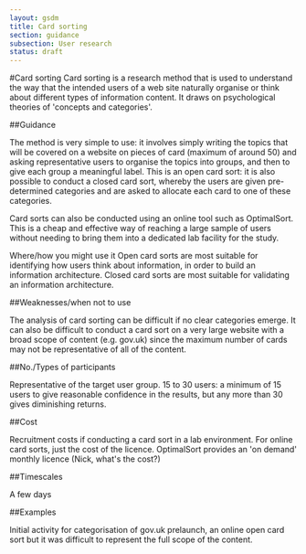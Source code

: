 ```yaml
---
layout: gsdm
title: Card sorting
section: guidance
subsection: User research
status: draft
---
```

    
#Card sorting
Card sorting is a research method that is used to understand the way that the intended users of a web site naturally organise or think about different types of information content.  It draws on psychological theories of 'concepts and categories'.

##Guidance

The method is very simple to use: it involves simply writing the topics that will be covered on a website on pieces of card (maximum of around 50) and asking representative users to organise the topics into groups, and then to give each group a meaningful label.  This is an open card sort: it is also possible to conduct a closed card sort, whereby the users are given pre-determined categories and are asked to allocate each card to one of these categories.

Card sorts can also be conducted using an online tool such as OptimalSort.  This is a cheap and effective way of reaching a large sample of users without needing to bring them into a dedicated lab facility for the study.

Where/how you might use it
Open card sorts are most suitable for identifying how users think about information, in order to build an information architecture.  Closed card sorts are most suitable for validating an information architecture.

##Weaknesses/when not to use

The analysis of card sorting can be difficult if no clear categories emerge.  It can also be difficult to conduct a card sort on a very large website with a broad scope of content (e.g. gov.uk) since the maximum number of cards may not be representative of all of the content.

##No./Types of participants

Representative of the target user group.  15 to 30 users: a minimum of 15 users to give reasonable confidence in the results, but any more than 30 gives diminishing returns.

##Cost

Recruitment costs if conducting a card sort in a lab environment.  For online card sorts, just the cost of the licence.  OptimalSort provides an 'on demand' monthly licence (Nick, what's the cost?)

##Timescales

A few days

##Examples

Initial activity for categorisation of gov.uk prelaunch, an online open card sort but it was difficult to represent the full scope of the content.
